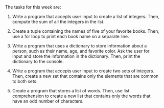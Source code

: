 The tasks for this week are:

1. Write a program that accepts user input to create a list of integers. Then, compute the sum of all the integers in the list.

2. Create a tuple containing the names of five of your favorite books. Then, use a for loop to print each book name on a separate line.

3. Write a program that uses a dictionary to store information about a person, such as their name, age, and favorite color. Ask the user for input and store the information in the dictionary. Then, print the dictionary to the console.

4. Write a program that accepts user input to create two sets of integers. Then, create a new set that contains only the elements that are common to both sets.

5. Create a program that stores a list of words. Then, use list comprehension to create a new list that contains only the words that have an odd number of characters.